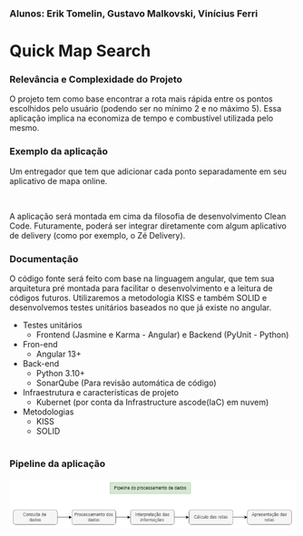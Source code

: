 ### Alunos: Erik Tomelin, Gustavo Malkovski, Vinícius Ferri

# Quick Map Search

### Relevância e Complexidade do Projeto
O projeto tem como base encontrar a rota mais rápida entre os pontos escolhidos pelo usuário (podendo ser no mínimo 2 e no máximo 5). Essa aplicação implica na economiza de tempo e combustível utilizada pelo mesmo.
  
### Exemplo da aplicação
Um entregador que tem que adicionar cada ponto separadamente em seu aplicativo de mapa online.

<br>

A aplicação será montada em cima da filosofia de desenvolvimento Clean Code. Futuramente, poderá ser integrar diretamente com algum aplicativo de delivery (como por exemplo, o Zé Delivery).

### Documentação
O código fonte será feito com base na linguagem angular, que tem sua arquitetura pré montada para facilitar o desenvolvimento e a leitura de códigos futuros. Utilizaremos a metodologia KISS e também SOLID e desenvolvemos testes unitários baseados no que já existe no angular.

- Testes unitários
  - Frontend (Jasmine e Karma - Angular) e Backend (PyUnit - Python)
- Fron-end
  - Angular 13+
- Back-end
  - Python 3.10+
  - SonarQube (Para revisão automática de código)
- Infraestrutura e características de projeto
  - Kubernet (por conta da Infrastructure ascode(IaC) em nuvem)
- Metodologias
  - KISS
  - SOLID
#
### Pipeline da aplicação
![pipeline](https://github.com/erik-tomelin/quick-map-search/blob/main/Diagrama%20Pipeline.png)
